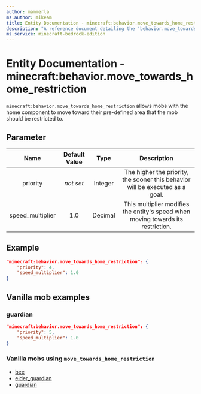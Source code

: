 ```yaml
---
author: mammerla
ms.author: mikeam
title: Entity Documentation - minecraft:behavior.move_towards_home_restriction
description: "A reference document detailing the 'behavior.move_towards_home_restriction' entity goal"
ms.service: minecraft-bedrock-edition
---
```


# Entity Documentation - minecraft:behavior.move_towards_home_restriction

`minecraft:behavior.move_towards_home_restriction` allows mobs with the home component to move toward their pre-defined area that the mob should be restricted to.

## Parameter

| Name| Default Value| Type| Description |
|:-----------:|:-----------:|:-----------:|:-----------:|
|priority|*not set*|Integer|The higher the priority, the sooner this behavior will be executed as a goal.|
| speed_multiplier| 1.0| Decimal| This multiplier modifies the entity's speed when moving towards its restriction. |

## Example

```json
"minecraft:behavior.move_towards_home_restriction": {
    "priority": 4,
    "speed_multiplier": 1.0
}
```

## Vanilla mob examples

### guardian

```json
"minecraft:behavior.move_towards_home_restriction": {
    "priority": 5,
    "speed_multiplier": 1.0
}

```

### Vanilla mobs using `move_towards_home_restriction`

- [bee](../../../../Source/VanillaBehaviorPack_Snippets/entities/bee.md)
- [elder_guardian](../../../../Source/VanillaBehaviorPack_Snippets/entities/elder_guardian.md)
- [guardian](../../../../source/vanillabehaviorpack_snippets/entities/guardian.md)
